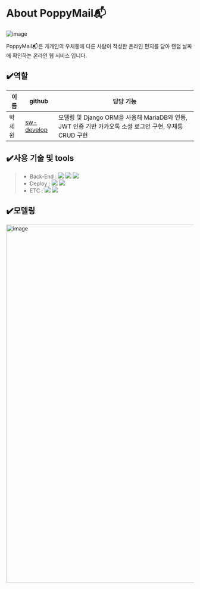 # About PoppyMail📬
![image](https://user-images.githubusercontent.com/69254943/144740777-7991018a-9bd8-41ed-b525-16a32c9527c6.png)

PoppyMail📬은 개개인의 우체통에 다른 사람이 작성한 온라인 편지를 담아 랜덤 날짜에 확인하는 온라인 웹 서비스 입니다.

## ✔️역할
|이름   |github                   |담당 기능|
|-------|-------------------------|--------------------|
|박세원 |[sw-develop](https://github.com/sw-develop) | 모델링 및 Django ORM을 사용해 MariaDB와 연동, JWT 인증 기반 카카오톡 소셜 로그인 구현, 우체통 CRUD 구현 |


## ✔️사용 기술 및 tools
> - Back-End :  <img src="https://img.shields.io/badge/Python-3776AB?style=for-the-badge&logo=Python&logoColor=white"/>&nbsp;<img src="https://img.shields.io/badge/Django 3.2-092E20?style=for-the-badge&logo=Django&logoColor=white"/>&nbsp;<img src="https://img.shields.io/badge/MariaDB-0064a5?style=for-the-badge&logo=mariadb&logoColor=white"/>&nbsp;
> - Deploy : <img src="https://img.shields.io/badge/AWS_EC2-232F3E?style=for-the-badge&logo=Amazon&logoColor=white"/>&nbsp;<img src="https://img.shields.io/badge/Docker-0052CC?style=for-the-badge&logo=Docker&logoColor=white"/>
> - ETC :  <img src="https://img.shields.io/badge/Git-F05032?style=for-the-badge&logo=Git&logoColor=white"/>&nbsp;<img src="https://img.shields.io/badge/Github-181717?style=for-the-badge&logo=Github&logoColor=white"/>&nbsp;


## ✔️모델링
<img width="962" alt="image" src="https://user-images.githubusercontent.com/69254943/144753735-96f031c7-a4c8-489e-867b-cdaf09130766.png">
